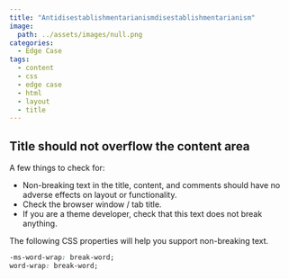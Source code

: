 ```yaml
---
title: "Antidisestablishmentarianismdisestablishmentarianism"
image:
  path: ../assets/images/null.png
categories:
  - Edge Case
tags:
  - content
  - css
  - edge case
  - html
  - layout
  - title
---
```


## Title should not overflow the content area

A few things to check for:

* Non-breaking text in the title, content, and comments should have no adverse effects on layout or functionality.
* Check the browser window / tab title.
* If you are a theme developer, check that this text does not break anything.

The following CSS properties will help you support non-breaking text.

```css
-ms-word-wrap: break-word;
word-wrap: break-word;
```
